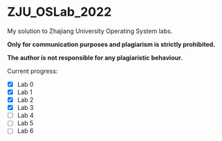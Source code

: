 # ZJU_OSLab_2022
My solution to Zhajiang University Operating System labs.

**Only for communication purposes and plagiarism is strictly prohibited.**

**The author is not responsible for any plagiaristic behaviour.**

Current progress:
- [x] Lab 0
- [x] Lab 1
- [x] Lab 2
- [x] Lab 3
- [ ] Lab 4
- [ ] Lab 5
- [ ] Lab 6
